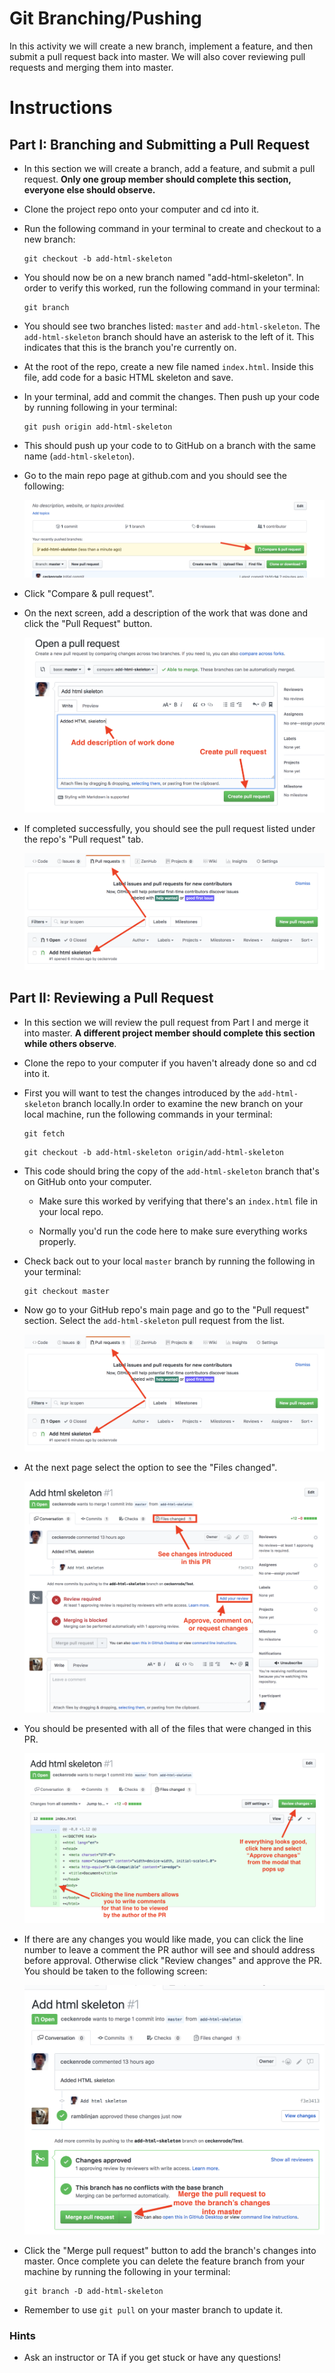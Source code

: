 # Git Branching/Pushing

In this activity we will create a new branch, implement a feature, and then submit a pull request back into master. We will also cover reviewing pull requests and merging them into master.

# Instructions

## Part I: Branching and Submitting a Pull Request

* In this section we will create a branch, add a feature, and submit a pull request. **Only one group member should complete this section, everyone else should observe.**

* Clone the project repo onto your computer and cd into it.

* Run the following command in your terminal to create and checkout to a new branch:

  ```
  git checkout -b add-html-skeleton
  ```

* You should now be on a new branch named "add-html-skeleton". In order to verify this worked, run the following command in your terminal:

  ```
  git branch
  ```

* You should see two branches listed: `master` and `add-html-skeleton`. The `add-html-skeleton` branch should have an asterisk to the left of it. This indicates that this is the branch you're currently on.

* At the root of the repo, create a new file named `index.html`. Inside this file, add code for a basic HTML skeleton and save.

* In your terminal, add and commit the changes. Then push up your code by running following in your terminal:

  ```
  git push origin add-html-skeleton
  ```

* This should push up your code to to GitHub on a branch with the same name (`add-html-skeleton`).

* Go to the main repo page at github.com and you should see the following:

  ![Recently Pushed](Images/01-Recently-Pushed.png)

* Click "Compare & pull request".

* On the next screen, add a description of the work that was done and click the "Pull Request" button.

  ![Recently Pushed](Images/02-Pull-Request.png)

* If completed successfully, you should see the pull request listed under the repo's "Pull request" tab.

  ![PR List](Images/03-PR-List.png)

## Part II: Reviewing a Pull Request

* In this section we will review the pull request from Part I and merge it into master. **A different project member should complete this section while others observe**.

* Clone the repo to your computer if you haven't already done so and cd into it.

* First you will want to test the changes introduced by the `add-html-skeleton` branch locally.In order to examine the new branch on your local machine, run the following commands in your terminal:

  ```
  git fetch
  ```

  ```
  git checkout -b add-html-skeleton origin/add-html-skeleton
  ```

* This code should bring the copy of the `add-html-skeleton` branch that's on GitHub onto your computer. 

  * Make sure this worked by verifying that there's an `index.html` file in your local repo.

  * Normally you'd run the code here to make sure everything works properly.

* Check back out to your local `master` branch by running the following in your terminal:

  ```
  git checkout master
  ```

* Now go to your GitHub repo's main page and go to the "Pull request" section. Select the `add-html-skeleton` pull request from the list.

  ![PR List](Images/03-PR-List.png)

* At the next page select the option to see the "Files changed".

  ![Review](Images/04-Review.png)

* You should be presented with all of the files that were changed in this PR.

  ![Files Changed](Images/05-Files-Changed.png)

* If there are any changes you would like made, you can click the line number to leave a comment the PR author will see and should address before approval. Otherwise click "Review changes" and approve the PR. You should be taken to the following screen:

  ![Approve](Images/06-Approve.png)

* Click the "Merge pull request" button to add the branch's changes into master. Once complete you can delete the feature branch from your machine by running the following in your terminal:

  ```
  git branch -D add-html-skeleton
  ```

* Remember to use `git pull` on your master branch to update it.

### Hints

* Ask an instructor or TA if you get stuck or have any questions!
